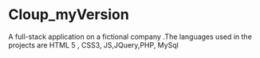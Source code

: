 # Cloup_myVersion
A full-stack application on a fictional company .The languages used in the projects are HTML 5 , CSS3, JS,JQuery,PHP, MySql
